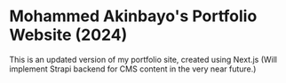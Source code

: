 # Mohammed Akinbayo's Portfolio Website (2024)

 This is an updated version of my portfolio site, created using Next.js (Will implement Strapi backend for CMS content in the very near future.)
